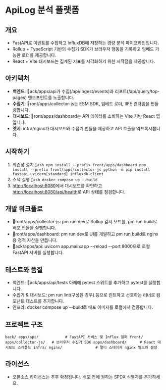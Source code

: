 ﻿# ApiLog 분석 플랫폼

## 개요
- FastAPI로 이벤트를 수집하고 InfluxDB에 저장하는 경량 분석 파이프라인입니다.
- Rollup + TypeScript 기반의 수집기 SDK가 브라우저 행동을 기록하고 임베드 가능한 로더를 제공합니다.
- React + Vite 대시보드는 집계된 지표를 시각화하기 위한 시작점을 제공합니다.

## 아키텍처
- **백엔드**: ack/apps/api가 수집(/api/ingest/events)과 리포트(/api/query/top-pages) 엔드포인트를 노출합니다.
- **수집기**: ront/apps/collector-js는 ESM SDK, 임베드 로더, IIFE 런타임을 번들링합니다.
- **대시보드**: ront/apps/dashboard는 API 데이터를 소비하는 Vite 기반 React 앱입니다.
- **엣지**: infra/nginx가 대시보드와 수집기 번들을 제공하고 API 호출을 역프록시합니다.

## 시작하기
1. 의존성 설치
   `ash
   npm install --prefix front/apps/dashboard
   npm install --prefix front/apps/collector-js
   python -m pip install fastapi uvicorn[standard] influxdb-client
   `
2. 스택 실행
   `ash
   docker compose up --build
   `
3. <http://localhost:8080>에서 대시보드를 확인하고 <http://localhost:8080/api/health>로 API 상태를 점검합니다.

## 개발 워크플로
- ront/apps/collector-js: 
pm run dev로 Rollup 감시 모드를, 
pm run build로 배포 번들을 실행합니다.
- ront/apps/dashboard: 
pm run dev로 UI를 개발하고 
pm run build로 nginx용 정적 자산을 만듭니다.
- ack/apps/api: uvicorn app.main:app --reload --port 8000으로 로컬 FastAPI 서버를 실행합니다.

## 테스트와 품질
- 백엔드: ack/apps/api/tests 아래에 pytest 스위트를 추가하고 pytest를 실행합니다.
- 수집기 & 대시보드: 
pm run lint(구성된 경우) 등으로 린트하고 선호하는 러너로 컴포넌트 테스트를 추가합니다.
- 인프라: docker compose up --build로 배포 이미지를 로컬에서 검증합니다.

## 프로젝트 구조
`
back/
  apps/api/            # FastAPI 서비스 및 Influx 헬퍼
front/
  apps/collector-js/   # 브라우저 수집기 SDK
  apps/dashboard/      # React 대시보드 스캐폴드
infra/
  nginx/               # 멀티 스테이지 nginx 빌드와 설정
`

## 라이선스
- 오픈소스 라이선스는 추후 확정됩니다. 배포 전에 원하는 SPDX 식별자를 추가하세요.
